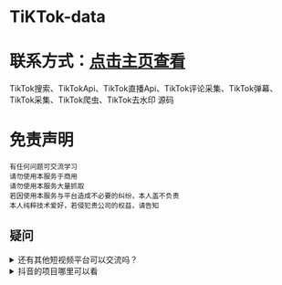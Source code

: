 # TiKTok-data
# 联系方式：[点击主页查看](https://github.com/VideoData)  

TikTok搜索、TikTokApi、TikTok直播Api、TikTok评论采集、TikTok弹幕、TikTok采集、TikTok爬虫、TikTok去水印 源码

#  免责声明  
```       
有任何问题可交流学习       
请勿使用本服务于商用    
请勿使用本服务大量抓取     
若因使用本服务与平台造成不必要的纠纷，本人盖不负责   
本人纯粹技术爱好，若侵犯贵公司的权益，请告知  
``` 

## 疑问
<details>
  <summary>还有其他短视频平台可以交流吗？</summary>
  目前可供学习交流的平台是抖音和Tiktok，快手大家有兴趣可以一起讨论交流。
</details>
<details>
  <summary>抖音的项目哪里可以看</summary>
  抖音->https://github.com/VideoData/DY-Data
</details>
